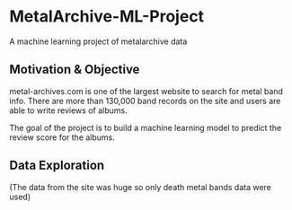 # MetalArchive-ML-Project
A machine learning project of metalarchive data

## Motivation & Objective
metal-archives.com is one of the largest website to search for metal band info. There are more than 130,000 band records on the site and users are able to write reviews of albums. 

The goal of the project is to build a machine learning model to predict the review score for the albums.

## Data Exploration
(The data from the site was huge so only death metal bands data were used) 
